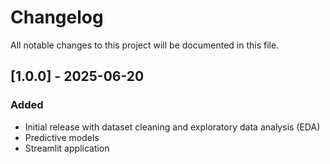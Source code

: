 # Changelog

All notable changes to this project will be documented in this file.

## [1.0.0] - 2025-06-20

### Added
- Initial release with dataset cleaning and exploratory data analysis (EDA)
- Predictive models
- Streamlit application